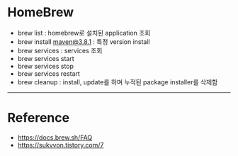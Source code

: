 # HomeBrew

- brew list : homebrew로 설치된 application 조회
- brew install maven@3.8.1 : 특정 version install
- brew services : services 조회
- brew services start
- brew services stop
- brew services restart
- brew cleanup : install, update를 하며 누적된 package installer를 삭제함

---

# Reference

- https://docs.brew.sh/FAQ
- https://sukvvon.tistory.com/7
